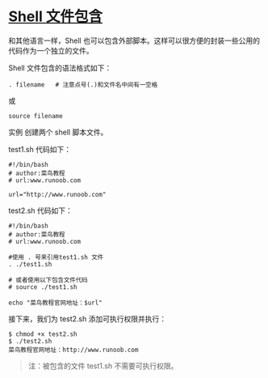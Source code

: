 # [Shell 文件包含](http://www.runoob.com/linux/linux-shell-include-file.html)
和其他语言一样，Shell 也可以包含外部脚本。这样可以很方便的封装一些公用的代码作为一个独立的文件。

Shell 文件包含的语法格式如下：
```shell
. filename   # 注意点号(.)和文件名中间有一空格
```
或
```shell
source filename
```
实例
创建两个 shell 脚本文件。

test1.sh 代码如下：
```shell
#!/bin/bash
# author:菜鸟教程
# url:www.runoob.com

url="http://www.runoob.com"
```
test2.sh 代码如下：
```shell
#!/bin/bash
# author:菜鸟教程
# url:www.runoob.com

#使用 . 号来引用test1.sh 文件
. ./test1.sh

# 或者使用以下包含文件代码
# source ./test1.sh

echo "菜鸟教程官网地址：$url"
```
接下来，我们为 test2.sh 添加可执行权限并执行：
```ssh
$ chmod +x test2.sh 
$ ./test2.sh 
菜鸟教程官网地址：http://www.runoob.com
```
> 注：被包含的文件 test1.sh 不需要可执行权限。
